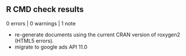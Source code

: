 ## R CMD check results

0 errors | 0 warnings | 1 note

* re-generate documents using the current CRAN version of roxygen2 (HTML5 errors).
* migrate to google ads API 11.0
